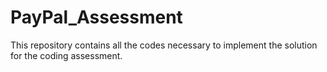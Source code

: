 # PayPal_Assessment
This repository contains all the codes necessary to implement the solution for the coding assessment.
